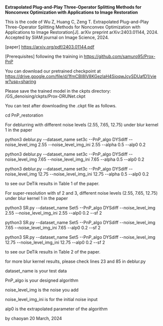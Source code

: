 **Extrapolated Plug-and-Play Three-Operator Splitting Methods for Nonconvex Optimization with Applications to Image Restoration**

This is the code of Wu Z, Huang C, Zeng T. Extrapolated Plug-and-Play Three-Operator Splitting Methods for Nonconvex Optimization with Applications to Image Restoration[J]. arXiv preprint arXiv:2403.01144, 2024. Accepted by SIAM journal on Image Science, 2024.

[paper] https://arxiv.org/pdf/2403.01144.pdf

[Prerequisites] following the training in https://github.com/samuro95/Prox-PnP


You can download our pretrained checkpoint at https://drive.google.com/file/d/1fmCBl8lV8KGezIaH4SioqwJcySDUafD1/view?usp=sharing

Please save the trained model in the ckpts directory: /GS_denoising/ckpts/Prox-DRUNet.ckpt

You can test after downloading the .ckpt file as follows. 



cd PnP_restoration

For deblurring with different noise levels (2.55, 7.65, 12.75) under blur kernel 1 in the paper

python3 deblur.py --dataset_name set3c --PnP_algo DYSdiff --noise_level_img 2.55  --noise_level_img_ini 2.55 --alpha 0.5 --alp0 0.2 

python3 deblur.py --dataset_name set3c --PnP_algo DYSdiff --noise_level_img 7.65  --noise_level_img_ini 7.65 --alpha 0.5 --alp0 0.2

python3 deblur.py --dataset_name set3c --PnP_algo DYSdiff --noise_level_img 12.75  --noise_level_img_ini 12.75 --alpha 0.5 --alp0 0.2

to see our DeTik results in Table 1 of the paper.


For super-resolution with sf 2 and 3, different noise levels (2.55, 7.65, 12.75) under blur kernel 1 in the paper

python3 SR.py --dataset_name Set5 --PnP_algo DYSdiff --noise_level_img 2.55  --noise_level_img_ini 2.55  --alp0 0.2 --sf 2

python3 SR.py --dataset_name Set5 --PnP_algo DYSdiff --noise_level_img 7.65  --noise_level_img_ini 7.65  --alp0 0.2 --sf 2

python3 SR.py --dataset_name Set5 --PnP_algo DYSdiff --noise_level_img 12.75  --noise_level_img_ini 12.75 --alp0 0.2 --sf 2

to see our DeTik results in Table 2 of the paper.




for more blur kernel results, please check lines 23 and 85 in deblur.py

dataset_name is your test data

PnP_algo is your designed algorithm

noise_level_img is the noise you add

noise_level_img_ini is for the initial noise input

alp0 is the extrapolated parameter of the algorithm



by chaoyan
20 March, 2024
